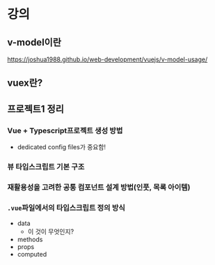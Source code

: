 # 강의
## v-model이란
https://joshua1988.github.io/web-development/vuejs/v-model-usage/

## vuex란?

## 프로젝트1 정리
### Vue + Typescript프로젝트 생성 방법
- dedicated config files가 중요함!

### 뷰 타입스크립트 기본 구조

### 재활용성을 고려한 공통 컴포넌트 설계 방법(인풋, 목록 아이템)

### `.vue`파일에서의 타입스크립트 정의 방식
- data
  - 이 것이 무엇인지?
- methods
- props
- computed



